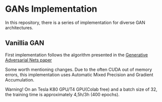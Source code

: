 # GANs Implementation

In this repository, there is a series of implementation for diverse GAN architectures.

## Vanillia GAN

First implementation follows the algorithm presented in the [Generative Adversarial Nets paper](https://arxiv.org/pdf/1406.2661.pdf)

Some worth mentioning changes. Due to the often CUDA out of memory errors, this implementation uses Automatic Mixed Precision and Gradient Accumulation.

Warning! On an Tesla K80 GPU/T4 GPU(Colab free) and a batch size of 32, the training time is approximately 4,5h/3h (400 epochs).